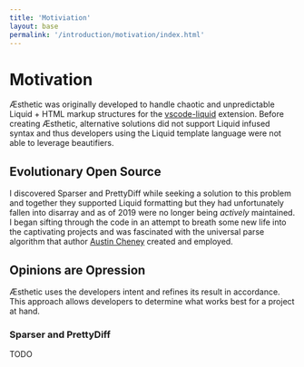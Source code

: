 ```yaml
---
title: 'Motiviation'
layout: base
permalink: '/introduction/motivation/index.html'
---
```


# Motivation

Æsthetic was originally developed to handle chaotic and unpredictable Liquid + HTML markup structures for the [vscode-liquid](https://liquify.dev) extension. Before creating Æsthetic, alternative solutions did not support Liquid infused syntax and thus developers using the Liquid template language were not able to leverage beautifiers.

## Evolutionary Open Source

I discovered Sparser and PrettyDiff while seeking a solution to this problem and together they supported Liquid formatting but they had unfortunately fallen into disarray and as of 2019 were no longer being _actively_ maintained. I began sifting through the code in an attempt to breath some new life into the captivating projects and was fascinated with the universal parse algorithm that author [Austin Cheney](https://github.com/prettydiff) created and employed.

## Opinions are Opression

Æsthetic uses the developers intent and refines its result in accordance. This approach allows developers to determine what works best for a project at hand.

### Sparser and PrettyDiff

TODO
